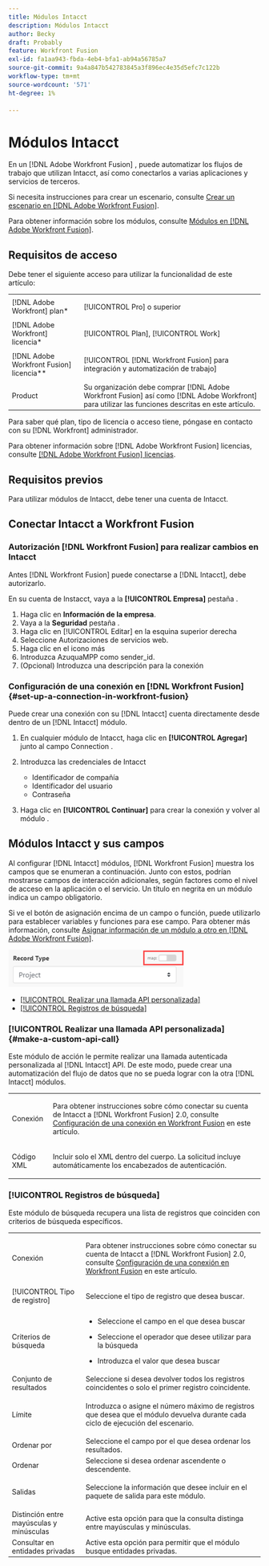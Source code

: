 ```yaml
---
title: Módulos Intacct
description: Módulos Intacct
author: Becky
draft: Probably
feature: Workfront Fusion
exl-id: fa1aa943-fbda-4eb4-bfa1-ab94a56785a7
source-git-commit: 9a4a847b542783845a3f896ec4e35d5efc7c122b
workflow-type: tm+mt
source-wordcount: '571'
ht-degree: 1%

---
```


# Módulos Intacct

En un [!DNL Adobe Workfront Fusion] , puede automatizar los flujos de trabajo que utilizan Intacct, así como conectarlos a varias aplicaciones y servicios de terceros.

Si necesita instrucciones para crear un escenario, consulte [Crear un escenario en [!DNL Adobe Workfront Fusion]](../../workfront-fusion/scenarios/create-a-scenario.md).

Para obtener información sobre los módulos, consulte [Módulos en [!DNL Adobe Workfront Fusion]](../../workfront-fusion/modules/modules.md).

## Requisitos de acceso

Debe tener el siguiente acceso para utilizar la funcionalidad de este artículo:

<table style="table-layout:auto"> 
 <col> 
 <col> 
 <tbody> 
  <tr> 
   <td role="rowheader">[!DNL Adobe Workfront] plan*</td>
  <td> <p>[!UICONTROL Pro] o superior</p> </td>
  </tr> 
  <tr data-mc-conditions=""> 
   <td role="rowheader">[!DNL Adobe Workfront] licencia*</td>
   <td> <p>[!UICONTROL Plan], [!UICONTROL Work]</p> </td> 
  </tr> 
  <tr> 
   <td role="rowheader">[!DNL Adobe Workfront Fusion] licencia**</td> 
   <td> <p>[!UICONTROL [!DNL Workfront Fusion] para integración y automatización de trabajo] </p> </td> 
  </tr> 
  <tr> 
   <td role="rowheader">Product</td> 
   <td>Su organización debe comprar [!DNL Adobe Workfront Fusion] así como [!DNL Adobe Workfront] para utilizar las funciones descritas en este artículo.</td> 
  </tr>
 </tbody> 
</table>

Para saber qué plan, tipo de licencia o acceso tiene, póngase en contacto con su [!DNL Workfront] administrador.

Para obtener información sobre [!DNL Adobe Workfront Fusion] licencias, consulte [[!DNL Adobe Workfront Fusion] licencias](../../workfront-fusion/get-started/license-automation-vs-integration.md).

## Requisitos previos

Para utilizar módulos de Intacct, debe tener una cuenta de Intacct.

## Conectar Intacct a Workfront Fusion

### Autorización [!DNL Workfront Fusion] para realizar cambios en Intacct

Antes [!DNL Workfront Fusion] puede conectarse a [!DNL Intacct], debe autorizarlo.

En su cuenta de Instacct, vaya a la **[!UICONTROL Empresa]** pestaña .

1. Haga clic en **Información de la empresa**.
1. Vaya a la **Seguridad** pestaña .
1. Haga clic en [!UICONTROL Editar] en la esquina superior derecha
1. Seleccione Autorizaciones de servicios web.
1. Haga clic en el icono más
1. Introduzca AzuquaMPP como sender_id.
1. (Opcional) Introduzca una descripción para la conexión

### Configuración de una conexión en [!DNL Workfront Fusion] {#set-up-a-connection-in-workfront-fusion}

Puede crear una conexión con su [!DNL Intacct] cuenta directamente desde dentro de un [!DNL Intacct] módulo.

1. En cualquier módulo de Intacct, haga clic en **[!UICONTROL Agregar]** junto al campo Connection .
1. Introduzca las credenciales de Intacct

   * Identificador de compañía
   * Identificador del usuario
   * Contraseña

1. Haga clic en **[!UICONTROL Continuar]** para crear la conexión y volver al módulo .

## Módulos Intacct y sus campos

Al configurar [!DNL Intacct] módulos, [!DNL Workfront Fusion] muestra los campos que se enumeran a continuación. Junto con estos, podrían mostrarse campos de interacción adicionales, según factores como el nivel de acceso en la aplicación o el servicio. Un título en negrita en un módulo indica un campo obligatorio.

Si ve el botón de asignación encima de un campo o función, puede utilizarlo para establecer variables y funciones para ese campo. Para obtener más información, consulte [Asignar información de un módulo a otro en [!DNL Adobe Workfront Fusion]](../../workfront-fusion/mapping/map-information-between-modules.md).

![](assets/map-toggle-350x74.png)

* [[!UICONTROL Realizar una llamada API personalizada]](#make-a-custom-api-call)
* [[!UICONTROL Registros de búsqueda]](#search-records)

### [!UICONTROL Realizar una llamada API personalizada] {#make-a-custom-api-call}

Este módulo de acción le permite realizar una llamada autenticada personalizada al [!DNL Intacct] API. De este modo, puede crear una automatización del flujo de datos que no se pueda lograr con la otra [!DNL Intacct] módulos.

<table style="table-layout:auto"> 
 <col> 
 <col> 
 <tbody> 
  <tr> 
   <td role="rowheader"> <p>Conexión</p> </td> 
   <td> <p>Para obtener instrucciones sobre cómo conectar su cuenta de Intacct a [!DNL Workfront Fusion] 2.0, consulte <a href="#set-up-a-connection-in-workfront-fusion" class="MCXref xref">Configuración de una conexión en Workfront Fusion</a> en este artículo.</p> </td> 
  </tr> 
  <tr> 
   <td role="rowheader">Código XML</td> 
   <td> <p>Incluir solo el XML dentro del cuerpo. La solicitud incluye automáticamente los encabezados de autenticación.</p> </td> 
  </tr> 
 </tbody> 
</table>

### [!UICONTROL Registros de búsqueda]

Este módulo de búsqueda recupera una lista de registros que coinciden con criterios de búsqueda específicos.

<table style="table-layout:auto"> 
 <col> 
 <col> 
 <tbody> 
  <tr> 
   <td role="rowheader"> <p>Conexión</p> </td> 
   <td> <p>Para obtener instrucciones sobre cómo conectar su cuenta de Intacct a [!DNL Workfront Fusion] 2.0, consulte <a href="#set-up-a-connection-in-workfront-fusion" class="MCXref xref">Configuración de una conexión en Workfront Fusion</a> en este artículo.</p> </td> 
  </tr> 
  <tr> 
   <td role="rowheader">[!UICONTROL Tipo de registro]</td> 
   <td> <p>Seleccione el tipo de registro que desea buscar.</p> </td> 
  </tr> 
  <tr> 
   <td role="rowheader"> <p>Criterios de búsqueda</p> </td> 
   <td> 
    <ul> 
     <li> <p>Seleccione el campo en el que desea buscar</p> </li> 
     <li> <p>Seleccione el operador que desee utilizar para la búsqueda</p> </li> 
     <li> <p>Introduzca el valor que desea buscar</p> </li> 
    </ul> </td> 
  </tr> 
  <tr> 
   <td role="rowheader">Conjunto de resultados</td> 
   <td>Seleccione si desea devolver todos los registros coincidentes o solo el primer registro coincidente.</td> 
  </tr> 
  <tr> 
   <td role="rowheader">Límite</td> 
   <td> <p>Introduzca o asigne el número máximo de registros que desea que el módulo devuelva durante cada ciclo de ejecución del escenario.</p> </td> 
  </tr> 
  <tr> 
   <td role="rowheader">Ordenar por</td> 
   <td>Seleccione el campo por el que desea ordenar los resultados. </td> 
  </tr> 
  <tr> 
   <td role="rowheader">Ordenar</td> 
   <td>Seleccione si desea ordenar ascendente o descendente.</td> 
  </tr> 
  <tr> 
   <td role="rowheader">Salidas</td> 
   <td> <p>Seleccione la información que desee incluir en el paquete de salida para este módulo.</p> </td> 
  </tr> 
  <tr> 
   <td role="rowheader">Distinción entre mayúsculas y minúsculas</td> 
   <td>Active esta opción para que la consulta distinga entre mayúsculas y minúsculas.</td> 
  </tr> 
  <tr> 
   <td role="rowheader">Consultar en entidades privadas</td> 
   <td>Active esta opción para permitir que el módulo busque entidades privadas.</td> 
  </tr> 
 </tbody> 
</table>
